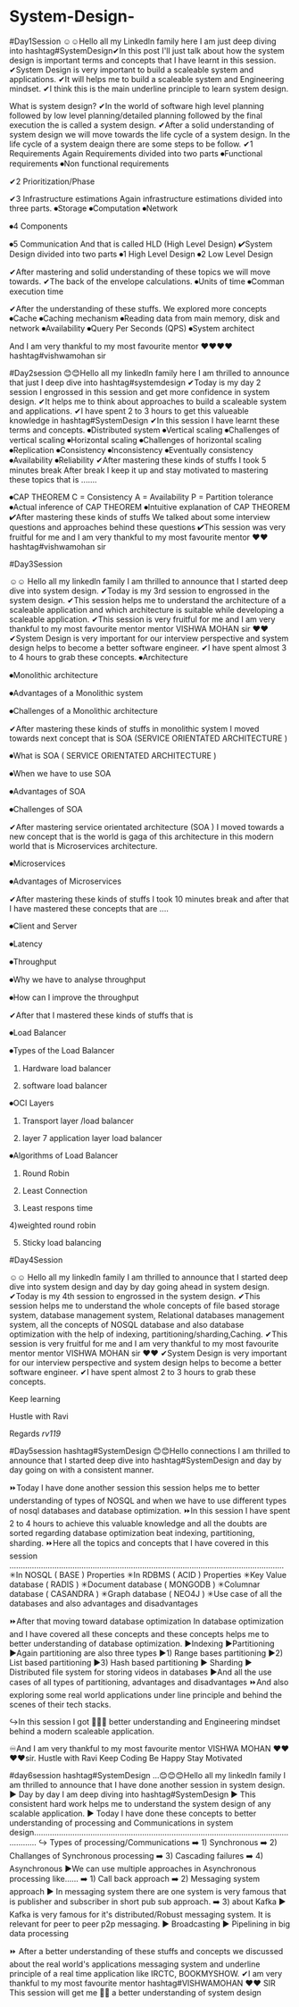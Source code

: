 # System-Design-
#Day1Session 
☺☺Hello all my Linkedln family here I am just deep diving into hashtag#SystemDesign✔In this post I'll just talk about how the system design is important  terms and concepts that I have learnt in this session.
✔System Design is very important to build a scaleable system and applications.
✔It will helps me to build a scaleable system and Engineering mindset.
✔I think this is the main underline principle to learn  system design.

What is system design? 
✔In the world of software high level planning followed by low level planning/detailed planning followed by the final execution the is called a system design.
✔After a solid understanding of system design we will move towards the life cycle of a system design. 
In the life cycle of a system deaign there are  some steps to be follow.
✔1 Requirements 
Again Requirements divided into two parts 
⏺Functional requirements
⏺Non functional requirements 

✔2 Prioritization/Phase 

✔3 Infrastructure estimations 
Again infrastructure estimations divided into three parts.
⏺Storage 
⏺Computation 
⏺Network 

⏺4 Components 

⏺5 Communication 
And that is called HLD (High Level Design)
✔System Design divided into two parts 
⏺1 High Level Design 
⏺2 Low Level Design 

✔After mastering and solid understanding of these topics we will move towards. 
✔The back of the envelope calculations.
⏺Units of time 
⏺Comman execution time 

✔After the understanding of these stuffs.
We explored more concepts 
⏺Cache 
⏺Caching mechanism 
⏺Reading data from main memory, disk and network 
⏺Availability 
⏺Query Per Seconds (QPS)
⏺System architect 

And I am very thankful to my most favourite mentor ❤❤❤❤ hashtag#vishwamohan sir 

#Day2session 
😊😊Hello all my linkedln family here I am thrilled to announce that just I deep dive into hashtag#systemdesign 
✔Today is my day 2 session I engrossed in this session and get more confidence in system design.
✔It helps me to think about approaches to build a scaleable system and applications.
✔I have spent 2 to 3 hours to get this valueable knowledge in hashtag#SystemDesign 
✔In this session I have learnt these terms and concepts.
⏺Distributed system 
⏺Vertical scaling 
⏺Challenges of vertical scaling 
⏺Horizontal scaling 
⏺Challenges of horizontal scaling 
⏺Replication
⏺Consistency 
⏺Inconsistency 
⏺Eventually consistency 
⏺Availability 
⏺Reliability 
✔After mastering these kinds of stuffs I took 5 minutes break 
After break I keep it up and stay motivated to mastering these topics that is .......

⏺CAP THEOREM 
C = Consistency 
A = Availability 
P = Partition tolerance 
⏺Actual inference of CAP THEOREM 
⏺Intuitive explanation of CAP THEOREM
✔After mastering these kinds of stuffs 
We talked about some interview questions and approaches behind these questions 
✔This session was very fruitful for me and I am very thankful to my most favourite mentor ❤❤hashtag#vishwamohan sir 

#Day3Session 

☺☺ Hello all my linkedln family I am thrilled to announce that I started deep dive into system design.
✔Today is my 3rd session to engrossed in the system design.
✔This session helps me to understand the architecture of a scaleable application and which architecture is suitable while developing a scaleable application.
✔This session is very fruitful for me and I am very thankful to my most favourite mentor mentor VISHWA MOHAN sir ❤❤
✔System Design is very important for our interview perspective and system design helps to become a better software engineer.
✔I have spent almost 3 to 4 hours to grab these concepts. 
⏺Architecture 

⏺Monolithic architecture 

⏺Advantages of a Monolithic system 

⏺Challenges of a Monolithic architecture 



✔After mastering these kinds of stuffs in monolithic system I moved towards next concept that is SOA (SERVICE ORIENTATED ARCHITECTURE )



⏺What is SOA ( SERVICE ORIENTATED ARCHITECTURE )

⏺When we have to use SOA 

⏺Advantages of SOA 

⏺Challenges of SOA 



✔After mastering service orientated architecture (SOA ) I moved towards a new concept that is the world is gaga of this architecture in this modern world that is Microservices architecture.



⏺Microservices 

⏺Advantages of Microservices 



✔After mastering these kinds of stuffs I took 10 minutes break and after that I have mastered these concepts that are ....

⏺Client and Server 

⏺Latency 

⏺Throughput

⏺Why we have to analyse throughput

⏺How can I improve the throughput



✔After that I mastered these kinds of stuffs that is


⏺Load Balancer 

⏺Types of the Load Balancer 

1) Hardware load balancer 

2) software load balancer 

⏺OCI Layers 

1) Transport layer /load balancer 

2) layer 7 application layer load balancer 

⏺Algorithms of Load Balancer 

1) Round Robin 

2) Least Connection 

3) Least respons time 

4)weighted round robin 

5) Sticky load balancing 


#Day4Session

☺☺ Hello all my linkedln family I am thrilled to announce that I started deep dive into system design and day by day going ahead in system design.
✔Today is my 4th session to engrossed in the system design.
✔This session helps me to understand the whole concepts of file based storage system, database management system, Relational databases management system, all the concepts of NOSQL database and also database optimization with the help of indexing, partitioning/sharding,Caching.
✔This session is very fruitful for me and I am very thankful to my most favourite mentor mentor VISHWA MOHAN sir ❤❤
✔System Design is very important for our interview perspective and system design helps to become a better software engineer.
✔I have spent almost 2 to 3 hours to grab these concepts. 

Keep learning 

Hustle with Ravi 



Regards _rv119_ 


#Day5session hashtag#SystemDesign 
😊😊Hello connections I am thrilled to announce that I started deep dive into hashtag#SystemDesign and day by day going on with a consistent manner.

⏩Today I have done another session this session helps me to better understanding of types of NOSQL and when we have to use different types of nosql databases and database optimization.
⏩In this session I have spent 2 to 4 hours to achieve this valuable knowledge and all the doubts are sorted regarding database optimization beat indexing, partitioning, sharding.
⏩Here all the topics and concepts that I have covered in this session ..........................................................................................................................
✳In NOSQL ( BASE ) Properties 
✳In RDBMS ( ACID ) Properties 
✳Key Value database ( RADIS ) 
✳Document database ( MONGODB )
✳Columnar database ( CASANDRA )
✳Graph database ( NEO4J )
✳Use case of all the databases and also advantages and disadvantages

⏩After that moving toward database optimization
In database optimization and I have covered all these concepts and these concepts helps me to better understanding of database optimization.
▶️Indexing 
▶️Partitioning 
▶️Again partitioning are also three types 
▶️1) Range bases partitioning 
▶️2) List based partitioning 
▶️3) Hash based partitioning 
▶️ Sharding 
▶️ Distributed file system for storing videos in databases 
▶️And all the use cases of all types of partitioning, advantages and disadvantages 
⏩And also exploring some real world applications under line principle and behind the scenes of their tech stacks.

↪In this session I got  💯💯💯 better understanding and Engineering mindset  behind a modern scaleable application. 

♾And I am very thankful to my most favourite mentor VISHWA MOHAN ❤❤❤❤sir.
Hustle with Ravi 
Keep Coding 
Be Happy 
Stay Motivated 

#day6session hashtag#SystemDesign 
...😊😊😊Hello all my linkedln family I am thrilled to announce that I have done another session in system design.
▶️ Day by day I am deep diving into hashtag#SystemDesign
▶️ This consistent hard work helps me to understand the system design of any scalable application.
▶️ Today I have done these concepts to better understanding of  processing and Communications in system design.............................................................................................................................
↪ Types of processing/Communications 
➡️ 1) Synchronous 
➡️ 2) Challanges of Synchronous processing 
➡️ 3) Cascading failures 
➡️ 4) Asynchronous 
▶️We can use multiple approaches in Asynchronous processing like......
➡️ 1) Call back approach
➡️ 2) Messaging system approach 
▶️ In messaging system there are one system is very famous that is publisher and subscriber in short pub sub approach. 
➡️ 3) about Kafka 
▶️ Kafka is very famous for it's distributed/Robust messaging system. 
It is relevant for peer to peer p2p messaging.
▶️ Broadcasting 
▶️ Pipelining in big data processing
 
⏩ After a better understanding of these stuffs and concepts we discussed about the real world's applications messaging system and underline principle of a real time application like IRCTC, BOOKMYSHOW.
✔I am very thankful to my most favourite mentor hashtag#VISHWAMOHAN ❤❤ SIR
This session will get me 💯💯 a better understanding of system design 


